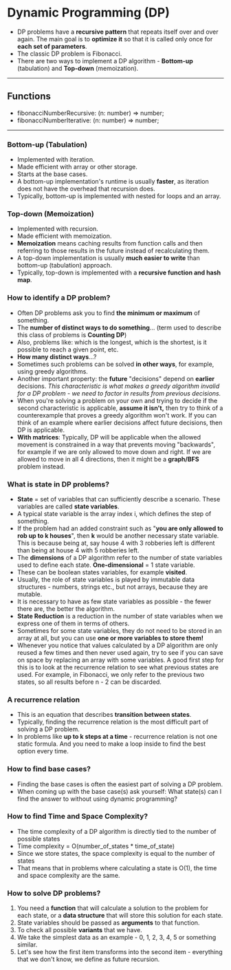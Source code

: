 # Dynamic Programming (DP)

- DP problems have a **recursive pattern** that repeats itself over and over again. The main goal is to **optimize it** so that it is called only once for **each set of parameters**.
- The classic DP problem is Fibonacci.
- There are two ways to implement a DP algorithm - **Bottom-up** (tabulation) and **Top-down** (memoization).

-------------

## Functions
- fibonacciNumberRecursive: (n: number) => number;
- fibonacciNumberIterative: (n: number) => number;

-------------

### Bottom-up (Tabulation)
- Implemented with iteration.
- Made efficient with array or other storage.
- Starts at the base cases.
- A bottom-up implementation's runtime is usually **faster**, as iteration does not have the overhead that recursion does.
- Typically, bottom-up is implemented with nested for loops and an array.

### Top-down (Memoization)
- Implemented with recursion.
- Made efficient with memoization.
- **Memoization** means caching results from function calls and then referring to those results in the future instead of recalculating them.
- A top-down implementation is usually **much easier to write** than bottom-up (tabulation) approach.
- Typically, top-down is implemented with a **recursive function and hash map**.

### How to identify a DP problem?
- Often DP problems ask you to find **the minimum or maximum** of something.
- The **number of distinct ways to do something**... (term used to describe this class of problems is **Counting DP**)
- Also, problems like: which is the longest, which is the shortest, is it possible to reach a given point, etc.
- **How many distinct ways**...?
- Sometimes such problems can be solved **in other ways**, for example, using greedy algorithms.
- Another important property: the **future** "decisions" depend on **earlier** decisions. _This characteristic is what makes a greedy algorithm invalid for a DP problem - we need to factor in results from previous decisions._
- When you're solving a problem on your own and trying to decide if the second characteristic is applicable, **assume it isn't,** then try to think of a counterexample that proves a greedy algorithm won't work. If you can think of an example where earlier decisions affect future decisions, then DP is applicable.
- **With matrices**: Typically, DP will be applicable when the allowed movement is constrained in a way that prevents moving "backwards", for example if we are only allowed to move down and right. If we are allowed to move in all 4 directions, then it might be a **graph/BFS** problem instead.

### What is state in DP problems?
- **State** = set of variables that can sufficiently describe a scenario. These variables are called **state variables**.
- A typical state variable is the array index i, which defines the step of something.
- If the problem had an added constraint such as "**you are only allowed to rob up to k houses**", then **k** would be another necessary state variable. This is because being at, say house 4 with 3 robberies left is different than being at house 4 with 5 robberies left.
- The **dimensions** of a DP algorithm refer to the number of state variables used to define each state. **One-dimensional** = 1 state variable.
- These can be boolean states variables, for example **visited**.
- Usually, the role of state variables is played by immutable data structures - numbers, strings etc., but not arrays, because they are mutable.
- It is necessary to have as few state variables as possible - the fewer there are, the better the algorithm.
- **State Reduction** is a reduction in the number of state variables when we express one of them in terms of others.
- Sometimes for some state variables, they do not need to be stored in an array at all, but you can use **one or more variables to store them!**
- Whenever you notice that values calculated by a DP algorithm are only reused a few times and then never used again, try to see if you can save on space by replacing an array with some variables. A good first step for this is to look at the recurrence relation to see what previous states are used. For example, in Fibonacci, we only refer to the previous two states, so all results before n - 2 can be discarded.

### A recurrence relation
- This is an equation that describes **transition between states**.
- Typically, finding the recurrence relation is the most difficult part of solving a DP problem.
- In problems like **up to k steps at a time** - recurrence relation is not one static formula. And you need to make a loop inside to find the best option every time.

### How to find base cases?
- Finding the base cases is often the easiest part of solving a DP problem.
- When coming up with the base case(s) ask yourself: What state(s) can I find the answer to without using dynamic programming?

### How to find Time and Space Complexity?
- The time complexity of a DP algorithm is directly tied to the number of possible states
- Time complexity = O(number_of_states * time_of_state)
- Since we store states, the space complexity is equal to the number of states
- That means that in problems where calculating a state is O(1), the time and space complexity are the same.

### How to solve DP problems?
1. You need a **function** that will calculate a solution to the problem for each state, or a **data structure** that will store this solution for each state.
2. State variables should be passed as **arguments** to that function.
3. To check all possible **variants** that we have.
4. We take the simplest data as an example - 0, 1, 2, 3, 4, 5 or something similar.
5. Let's see how the first item transforms into the second item - everything that we don't know, we define as future recursion.



